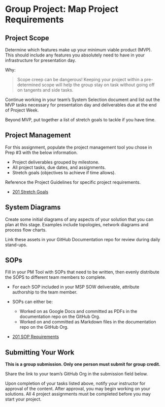 # Group Project: Map Project Requirements

## Project Scope
Determine which features make up your minimum viable product (MVP). This should include any features you absolutely need to have in your infrastructure for presentation day.

Why:

> Scope creep can be dangerous! Keeping your project within a pre-determined scope will help the group stay on task without going off on tangents and side tasks.

Continue working in your team’s System Selection document and list out the MVP tasks necessary for presentation day and deliverables due at the end of Project Week.

Beyond MVP, put together a list of stretch goals to tackle if you have time.

## Project Management

For this assignment, populate the project management tool you chose in Prep #3 with the below information.

  - Project deliverables grouped by milestone.
  - All project tasks, due dates, and assignments.
  - Stretch goals (objectives to achieve if time allows).

Reference the Project Guidelines for specific project requirements.

- [201 Stretch Goals](./201/stretch-goals.md)

## System Diagrams

Create some initial diagrams of any aspects of your solution that you can plan at this stage. Examples include topologies, network diagrams and process flow charts.

Link these assets in your GitHub Documentation repo for review during daily stand-ups.

## SOPs

Fill in your PM Tool with SOPs that need to be written, then evenly distribute the SOPS to different team members to complete.
  - For each SOP included in your MSP SOW deliverable, attribute authorship to the team member.
  - SOPs can either be:
    - Worked on as Google Docs and committed as PDFs in the documentation repo on the GitHub Org.
    - Worked on and committed as Markdown files in the documentation repo on the GitHub Org.

- [201 SOP Requirements](./201/SOPs.md)

## Submitting Your Work

**This is a group submission. Only one person must submit for group credit.**

Share the link to your team’s GitHub Org in the submission field below.

Upon completion of your tasks listed above, notify your instructor for approval of the content. After approval, you may begin working on your solutions. All 4 project assignments must be completed before you may start your project.
